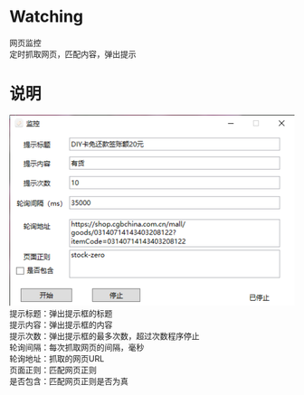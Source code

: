 # Watching
网页监控  
定时抓取网页，匹配内容，弹出提示

# 说明
![运行程序](https://raw.githubusercontent.com/melancn/Watching/master/Info/20200616.png)
提示标题：弹出提示框的标题  
提示内容：弹出提示框的内容  
提示次数：弹出提示框的最多次数，超过次数程序停止  
轮询间隔：每次抓取网页的间隔，毫秒  
轮询地址：抓取的网页URL  
页面正则：匹配网页正则  
是否包含：匹配网页正则是否为真